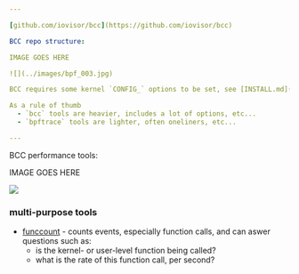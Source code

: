 ```yaml
---

[github.com/iovisor/bcc](https://github.com/iovisor/bcc)

BCC repo structure:

IMAGE GOES HERE

![](../images/bpf_003.jpg)

BCC requires some kernel `CONFIG_` options to be set, see [INSTALL.md](https://github.com/iovisor/bcc/blob/master/INSTALL.md) for all the details.

As a rule of thumb
  - `bcc` tools are heavier, includes a lot of options, etc...
  - `bpftrace` tools are lighter, often oneliners, etc...

---
```


BCC performance tools:

IMAGE GOES HERE

![](../images/bpf_004.jpg)

### multi-purpose tools
- [funccount](../../../COMMANDS/FUNCCOUNT/index.md) - counts events, especially function calls, and can aswer questions such as:
    - is the kernel- or user-level function being called?
    - what is the rate of this function call, per second?
